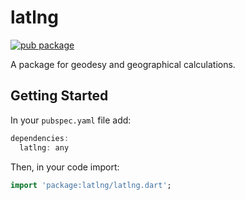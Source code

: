 # latlng
[![pub package](https://img.shields.io/pub/v/latlng.svg)](https://pub.dartlang.org/packages/latlng)

A package for geodesy and geographical calculations.

## Getting Started

In your `pubspec.yaml` file add:

```dart
dependencies:
  latlng: any
```
Then, in your code import:

```dart
import 'package:latlng/latlng.dart';
```
